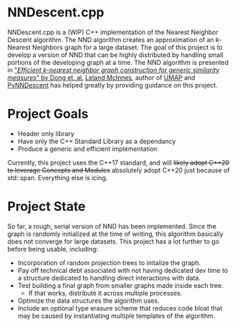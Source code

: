 # NNDescent.cpp

NNDescent.cpp is a (WIP) C++ implementation of the Nearest Neighbor Descent algorithm. The NND algorithm creates an approximation of an k-Nearest Neighbors graph for a large dataset. The goal of this project is to develop a version of NND that can be highly distributed by handling small portions of the developing graph at a time.
The NND algorithm is presented in ["*Efficient k-nearest neighbor graph construction for generic similarity measures*" by Dong et. al.](https://doi.org/10.1145/1963405.1963487)
[Leland McInnes](https://github.com/lmcinnes), author of [UMAP](https://github.com/lmcinnes/umap) and [PyNNDescent](https://github.com/lmcinnes/pynndescent) has helped greatly by providing guidance on this project.

# Project Goals

- Header only library
- Have only the C++ Standard Library as a dependancy
- Produce a generic and efficient implementation

Currently, this project uses the C++17 standard, and will ~~likely adopt C++20 to leverage Concepts and Modules~~ absolutely adopt C++20 just because of std::span. Everything else is icing.

# Project State

So far, a rough, serial version of NND has been implemented. Since the graph is randomly initialized at the time of writing, this algorithm basically does not converge for large datasets. This project has a lot further to go before being usable, including:

- Incorporation of random projection trees to initalize the graph.
- Pay off technical debt associated with not having dedicated dev time to a structure dedicated to handling direct interactions with data.
- Test building a final graph from smaller graphs made inside each tree.
    - If that works, distribute it across multiple processes.
- Optimize the data structures the algorithm uses.
- Include an optional type erasure scheme that reduces code bloat that may be caused by instantiating multiple templates of the algorithm.


